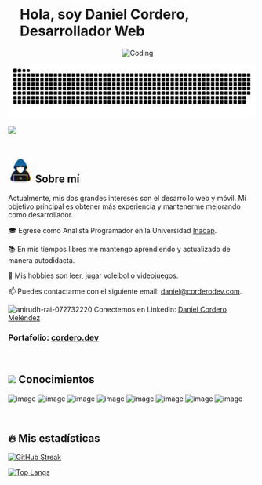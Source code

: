 <div id="user-content-toc">
  <ul align="start">
    <summary align="center">
      <h1 align="start">
        Hola, soy Daniel Cordero, <br> 
        Desarrollador Web
      </h1>
      <img align="start" alt="Coding" width="120" height="90" src="https://cdn.dribbble.com/users/1277312/screenshots/14733298/media/39b1045e593737587dd60e42c8422d1f.gif" >
    </summary>
  </ul>
</div>


<!--- snake -->
<div align="center">
  <img  src="https://github.com/1999AZZAR/1999AZZAR/blob/main/resources/img/grid-snake.svg" alt="snake" />
</div>

<img src="https://user-images.githubusercontent.com/73097560/115834477-dbab4500-a447-11eb-908a-139a6edaec5c.gif"><br><br>

## <picture><img src = "https://github.com/0xAbdulKhalid/0xAbdulKhalid/raw/main/assets/mdImages/about_me.gif" width = 50px></picture> **Sobre mí**

Actualmente, mis dos grandes intereses son el desarrollo web y móvil. Mi objetivo principal es obtener más experiencia y mantenerme mejorando como desarrollador.

🎓 Egrese como Analista Programador en la Universidad [Inacap](https://portales.inacap.cl).

📚 En mis tiempos libres me mantengo aprendiendo y actualizado de manera autodidacta.

🌱 Mis hobbies son leer, jugar voleibol o videojuegos.

📫 Puedes contactarme con el siguiente email: daniel@corderodev.com.

<img src="https://raw.githubusercontent.com/rahuldkjain/github-profile-readme-generator/master/src/images/icons/Social/linked-in-alt.svg" alt="anirudh-rai-072732220" height="15" width="22" /> Conectemos en Linkedin: <a href="https://www.linkedin.com/in/daniel-cordero-meléndez/">Daniel Cordero Meléndez</a>

### Portafolio: <a href="https://corderodev.com">cordero.dev</a>

<br>

## <img src="https://media2.giphy.com/media/QssGEmpkyEOhBCb7e1/giphy.gif?cid=ecf05e47a0n3gi1bfqntqmob8g9aid1oyj2wr3ds3mg700bl&rid=giphy.gif" width ="25"><b> Conocimientos</b>

![image](https://img.shields.io/badge/JavaScript-323330?style=for-the-badge&logo=javascript&logoColor=F7DF1E)
![image](https://img.shields.io/badge/React-20232A?style=for-the-badge&logo=react&logoColor=61DAFB)
![image](https://img.shields.io/badge/HTML5-E34F26?style=for-the-badge&logo=html5&logoColor=white)
![image](https://img.shields.io/badge/CSS3-1572B6?style=for-the-badge&logo=css3&logoColor=white)
![image](https://img.shields.io/badge/Tailwind_CSS-38B2AC?style=for-the-badge&logo=tailwind-css&logoColor=white)
![image](https://img.shields.io/badge/Sass-CC6699?style=for-the-badge&logo=sass&logoColor=white)
![image](https://img.shields.io/badge/Astro-0C1222?style=for-the-badge&logo=astro&logoColor=FDFDFE)
![image](https://img.shields.io/badge/Vite-B73BFE?style=for-the-badge&logo=vite&logoColor=FFD62E)

<br>

## 🔥 Mis estadísticas

[![GitHub Streak](https://streak-stats.demolab.com?user=corderodev&theme=slateorange&hide_border=true&date_format=M%20j%5B%2C%20Y%5D)](https://git.io/streak-stats)

[![Top Langs](https://github-readme-stats.vercel.app/api/top-langs/?username=corderodev&theme=slateorange&layout=compact)](https://github.com/anuraghazra/github-readme-stats)
